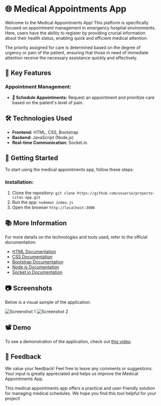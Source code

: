 # 🌐 Medical Appointments App

Welcome to the Medical Appointments App! This platform is specifically focused on appointment management in emergency hospital environments. Here, users have the ability to register by providing crucial information about their health status, enabling quick and efficient medical attention.

The priority assigned for care is determined based on the degree of urgency or pain of the patient, ensuring that those in need of immediate attention receive the necessary assistance quickly and effectively.

## 🚀 Key Features

### Appointment Management:
- **📅 Schedule Appointments:** Request an appointment and prioritize care based on the patient's level of pain.

## 🛠️ Technologies Used

- **Frontend:** HTML, CSS, Bootstrap
- **Backend:** JavaScript (Node.js)
- **Real-time Communication:** Socket.io

## 🚀 Getting Started

To start using the medical appointments app, follow these steps:

### Installation:
1. Clone the repository: `git clone https://github.com/usuario/proyecto-citas-app.git`
2. Run the app: `nodemon index.js`
3. Open the browser `http://localhost:3000` 

## 📚 More Information

For more details on the technologies and tools used, refer to the official documentation:

- [HTML Documentation](https://developer.mozilla.org/en-US/docs/Web/HTML)
- [CSS Documentation](https://developer.mozilla.org/en-US/docs/Web/CSS)
- [Bootstrap Documentation](https://getbootstrap.com/docs/)
- [Node.js Documentation](https://nodejs.org/en/docs/)
- [Socket.io Documentation](https://socket.io/docs/)

## 📷 Screenshots

Below is a visual sample of the application:

![Screenshot 1](https://drive.google.com/uc?id=1J90t_7HETdM_EmEabCcCVTdcKmmlZs85)
![Screenshot 2](https://drive.google.com/uc?id=1Y1b4D9aU0aCmWYutQupNQgmqbp-A32iU)

## 📽️ Demo

To see a demonstration of the application, check out [this video](https://drive.google.com/file/d/1oaoBJtT7NF9sOUs8pWO0XTKKTv7qz5-O/view?usp=sharing).

## 💬 Feedback

We value your feedback! Feel free to leave any comments or suggestions. Your input is greatly appreciated and helps us improve the Medical Appointments App.

This medical appointments app offers a practical and user-friendly solution for managing medical schedules. We hope you find this tool helpful for your project!

